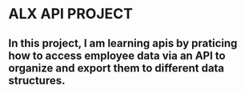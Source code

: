 # ALX API PROJECT

## In this project, I am learning apis by praticing how to access employee data via an API to organize and export them to different data structures.
